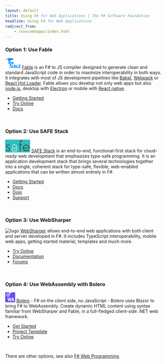 ```yaml
---
layout: default
title: Using F# for Web Applications | The F# Software Foundation
headline: Using F# for Web Applications
redirect_from: 
    - /use/webapps/index.html
---
```


### Option 1: Use Fable

![logo](/images/thumbs/fable.png)&nbsp;[Fable](https://fable.io) is an F# to JS compiler designed to generate clean
and standard JavaScript code in order to maximize interoperability in both ways. It integrates with most
of JS development pipelines like [Babel](http://babeljs.io), [Webpack](https://webpack.github.io)
or [React Hot Loader](http://gaearon.github.io/react-hot-loader/). Fable allows you develop
not only web apps but also [node.js](https://nodejs.org/en/), desktop with [Electron](http://electron.atom.io)
or mobile with [React native](https://facebook.github.io/react-native/).

* [Getting Started](https://fable.io/docs/2-steps/setup.html)
* [Try Online](http://fable.io/repl)
* [Docs](http://fable.io/docs/)

<br />

### Option 2: Use SAFE Stack

![logo](/images/thumbs/safestack.png)&nbsp;[SAFE Stack](https://safe-stack.github.io/) is an end-to-end, functional-first stack for cloud-ready web development that
emphasizes type-safe programming. It is an application development stack that brings several technologies together into a single,
coherent stack for type-safe, flexible, web-enabled applications that can be written almost entirely in F#.

* [Getting Started](https://safe-stack.github.io/docs/quickstart/)
* [Docs](https://safe-stack.github.io/docs/intro/)
* [Dojo](https://github.com/CompositionalIT/SAFE-Dojo/)
* [Support](https://safe-stack.github.io/docs/support/)

<br />

### Option 3: Use WebSharper

![logo](/images/thumbs/WebSharper.png)&nbsp;[WebSharper](http://websharper.com/) allows end-to-end web applications with both client and server developed in F#. 
It includes TypeScript interoperability, mobile web apps, getting started material, templates and much more.

* [Try Online](http://websharper.com/samples)
* [Documentation](http://developers.websharper.com)
* [Forums](http://forums.websharper.com)

<br />

### Option 4: Use WebAssembly with Bolero

![logo](/images/thumbs/fsbolero.png)&nbsp;[Bolero](hthttps://fsbolero.io/) - F# on the client side, no JavaScript - Bolero uses Blazor to bring F# to WebAssembly. Create dynamic HTML content using syntax familiar from WebSharper and Fable, in a full-fledged client-side .NET web framework.

* [Get Started](https://fsbolero.io/)
* [Project Template](https://github.com/fsbolero/template)
* [Try Online](https://tryfsharp.fsbolero.io/)

<br />

There are other options, see also [F# Web Programming](/guides/web/).

